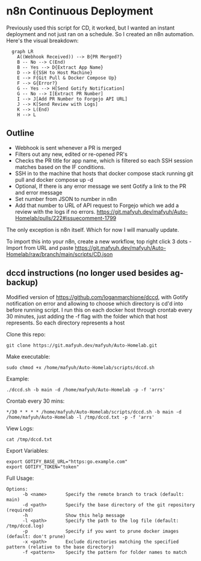 # n8n Continuous Deployment
Previously used this script for CD, it worked, but I wanted an instant deployment and not just ran on a schedule. So I created an n8n automation. Here's the visual breakdown:

```mermaid
  graph LR
    A((Webhook Received)) --> B{PR Merged?}
    B -- No --> C(End)
    B -- Yes --> D{Extract App Name}
    D --> E{SSH to Host Machine}
    E --> F{Git Pull & Docker Compose Up}
    F --> G{Error?}
    G -- Yes --> H[Send Gotify Notification]
    G -- No --> I[Extract PR Number]
    I --> J[Add PR Number to Forgejo API URL]
    J --> K[Send Review with Logs]
    K --> L(End)
    H --> L
```

## Outline

- Webhook is sent whenever a PR is merged
- Filters out any new, edited or re-opened PR's
- Checks the PR title for app name, which is filtered so each SSH session matches based on the IF conditions.
- SSH in to the machine that hosts that docker compose stack running git pull and docker compose up -d 
- Optional, If there is any error message we sent Gotify a link to the PR and error message
- Set number from JSON to number in n8n
- Add that number to URL of API request to Forgejo which we add a review with the logs if no errors. https://git.mafyuh.dev/mafyuh/Auto-Homelab/pulls/222#issuecomment-1799

The only exception is n8n itself. Which for now I will manually update.

To import this into your n8n, create a new workflow, top right click 3 dots - Import from URL and paste https://git.mafyuh.dev/mafyuh/Auto-Homelab/raw/branch/main/scripts/CD.json 

## dccd instructions (no longer used besides ag-backup)

Modified version of https://github.com/loganmarchione/dccd, with Gotify notification on error and allowing to choose which directory is cd'd into before running script. I run this on each docker host through crontab every 30 minutes, just adding the -f flag with the folder which that host represents. So each directory represents a host

Clone this repo:
```
git clone https://git.mafyuh.dev/mafyuh/Auto-Homelab.git
```

Make executable:
```
sudo chmod +x /home/mafyuh/Auto-Homelab/scripts/dccd.sh
```
Example:
```
./dccd.sh -b main -d /home/mafyuh/Auto-Homelab -p -f 'arrs'
```
Crontab every 30 mins:
```
*/30 * * * * /home/mafyuh/Auto-Homelab/scripts/dccd.sh -b main -d /home/mafyuh/Auto-Homelab -l /tmp/dccd.txt -p -f 'arrs'
```
View Logs:
```
cat /tmp/dccd.txt
```
Export Variables:
```
export GOTIFY_BASE_URL="https:go.example.com"
export GOTIFY_TOKEN="token"
```
Full Usage:
```
Options:
      -b <name>       Specify the remote branch to track (default: main)
      -d <path>       Specify the base directory of the git repository (required)
      -h              Show this help message
      -l <path>       Specify the path to the log file (default: /tmp/dccd.log)
      -p              Specify if you want to prune docker images (default: don't prune)
      -x <path>       Exclude directories matching the specified pattern (relative to the base directory)
      -f <pattern>    Specify the pattern for folder names to match
```